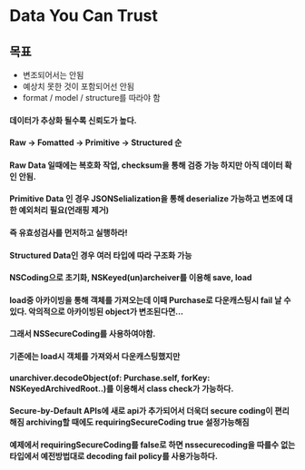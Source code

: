 # Data You Can Trust

## 목표
- 변조되어서는 안됨
- 예상치 못한 것이 포함되어선 안됨
- format / model / structure를 따라야 함

#### 데이터가 추상화 될수록 신뢰도가 높다.
#### Raw -> Fomatted -> Primitive -> Structured 순

#### Raw Data 일때에는 복호화 작업, checksum을 통해 검증 가능 하지만 아직 데이터 확인 안됨.

#### Primitive Data 인 경우 JSONSelialization을 통해 deserialize 가능하고 변조에 대한 예외처리 필요(언래핑 제거) 
#### 즉 유효성검사를 먼저하고 실행하라!

#### Structured Data인 경우 여러 타입에 따라 구조화 가능 
#### NSCoding으로 초기화, NSKeyed(un)archeiver를 이용해 save, load

#### load중 아카이빙을 통해 객체를 가져오는데 이때 Purchase로 다운캐스팅시 fail 날 수있다. 악의적으로 아카이빙된 object가 변조된다면...

#### 그래서 NSSecureCoding를 사용하여야함.

#### 기존에는 load시 객체를 가져와서 다운캐스팅했지만 
#### unarchiver.decodeObject(of: Purchase.self, forKey: NSKeyedArchivedRoot..)를 이용해서 class check가 가능하다.

#### Secure-by-Default APIs에 새로 api가 추가되어서 더욱더 secure coding이 편리해짐 archiving할 때에도 requiringSecureCoding true 설정가능해짐

#### 예제에서 requiringSecureCoding를 false로 하면 nssecurecoding을 따를수 없는 타입에서 예전방법대로  decoding fail policy를 사용가능하다.



